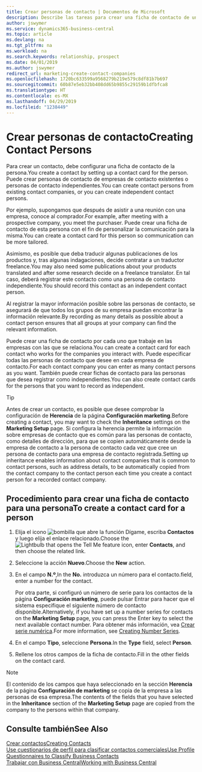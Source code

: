 ```yaml
---
title: Crear personas de contacto | Documentos de Microsoft
description: Describe las tareas para crear una ficha de contacto de una persona, por ejemplo, un cliente potencial o proveedor, lo que ayuda a definir la relación y adaptar la comunicación.
author: jswymer
ms.service: dynamics365-business-central
ms.topic: article
ms.devlang: na
ms.tgt_pltfrm: na
ms.workload: na
ms.search.keywords: relationship, prospect
ms.date: 04/01/2019
ms.author: jswymer
redirect_url: marketing-create-contact-companies
ms.openlocfilehash: 1720bc633599a9568279b219e579c8df81b7b697
ms.sourcegitcommit: 60b87e5eb32bb408dd65b9855c29159b1dfbfca8
ms.translationtype: HT
ms.contentlocale: es-MX
ms.lasthandoff: 04/29/2019
ms.locfileid: "1238449"
---
```

# <a name="creating-contact-persons"></a><span data-ttu-id="35662-103">Crear personas de contacto</span><span class="sxs-lookup"><span data-stu-id="35662-103">Creating Contact Persons</span></span>
<span data-ttu-id="35662-104">Para crear un contacto, debe configurar una ficha de contacto de la persona.</span><span class="sxs-lookup"><span data-stu-id="35662-104">You create a contact by setting up a contact card for the person.</span></span> <span data-ttu-id="35662-105">Puede crear personas de contacto de empresas de contacto existentes o personas de contacto independientes.</span><span class="sxs-lookup"><span data-stu-id="35662-105">You can create contact persons from existing contact companies, or you can create independent contact persons.</span></span>

<span data-ttu-id="35662-106">Por ejemplo, supongamos que después de asistir a una reunión con una empresa, conoce al comprador.</span><span class="sxs-lookup"><span data-stu-id="35662-106">For example, after meeting with a prospective company, you meet the purchaser.</span></span> <span data-ttu-id="35662-107">Puede crear una ficha de contacto de esta persona con el fin de personalizar la comunicación para la misma.</span><span class="sxs-lookup"><span data-stu-id="35662-107">You can create a contact card for this person so communication can be more tailored.</span></span>

<span data-ttu-id="35662-108">Asimismo, es posible que deba traducir algunas publicaciones de los productos y, tras algunas indagaciones, decide contratar a un traductor freelance.</span><span class="sxs-lookup"><span data-stu-id="35662-108">You may also need some publications about your products translated and after some research decide on a freelance translator.</span></span> <span data-ttu-id="35662-109">En tal caso, deberá registrar este contacto como una persona de contacto independiente.</span><span class="sxs-lookup"><span data-stu-id="35662-109">You should record this contact as an independent contact person.</span></span>

<span data-ttu-id="35662-110">Al registrar la mayor información posible sobre las personas de contacto, se asegurará de que todos los grupos de su empresa puedan encontrar la información relevante.</span><span class="sxs-lookup"><span data-stu-id="35662-110">By recording as many details as possible about a contact person ensures that all groups at your company can find the relevant information.</span></span>

<span data-ttu-id="35662-111">Puede crear una ficha de contacto por cada uno que trabaje en las empresas con las que se relaciona.</span><span class="sxs-lookup"><span data-stu-id="35662-111">You can create a contact card for each contact who works for the companies you interact with.</span></span> <span data-ttu-id="35662-112">Puede especificar todas las personas de contacto que desee en cada empresa de contacto.</span><span class="sxs-lookup"><span data-stu-id="35662-112">For each contact company you can enter as many contact persons as you want.</span></span> <span data-ttu-id="35662-113">También puede crear fichas de contacto para las personas que desea registrar como independientes.</span><span class="sxs-lookup"><span data-stu-id="35662-113">You can also create contact cards for the persons that you want to record as independent.</span></span>

> [!TIP]  
>   <span data-ttu-id="35662-114">Antes de crear un contacto, es posible que desee comprobar la configuración de **Herencia** de la página **Configuración marketing**.</span><span class="sxs-lookup"><span data-stu-id="35662-114">Before creating a contact, you may want to check the **Inheritance** settings on the **Marketing Setup** page.</span></span> <span data-ttu-id="35662-115">Si configura la herencia permite la información sobre empresas de contacto que es común para las personas de contacto, como detalles de dirección, para que se copien automáticamente desde la empresa de contacto a la persona de contacto cada vez que cree un persona de contacto para una empresa de contacto registrada.</span><span class="sxs-lookup"><span data-stu-id="35662-115">Setting up inheritance enables information about contact companies that is common to contact persons, such as address details, to be automatically copied from the contact company to the contact person each time you create a contact person for a recorded contact company.</span></span>

## <a name="to-create-a-contact-card-for-a-person"></a><span data-ttu-id="35662-116">Procedimiento para crear una ficha de contacto para una persona</span><span class="sxs-lookup"><span data-stu-id="35662-116">To create a contact card for a person</span></span>
1. <span data-ttu-id="35662-117">Elija el icono ![bombilla que abre la función Dígame](media/ui-search/search_small.png "Dígame que desea hacer"), escriba **Contactos** y luego elija el enlace relacionado.</span><span class="sxs-lookup"><span data-stu-id="35662-117">Choose the ![Lightbulb that opens the Tell Me feature](media/ui-search/search_small.png "Tell me what you want to do") icon, enter **Contacts**, and then choose the related link.</span></span>
2. <span data-ttu-id="35662-118">Seleccione la acción **Nuevo**.</span><span class="sxs-lookup"><span data-stu-id="35662-118">Choose the **New** action.</span></span>
3. <span data-ttu-id="35662-119">En el campo **N.º**,</span><span class="sxs-lookup"><span data-stu-id="35662-119">In the **No.**</span></span> <span data-ttu-id="35662-120">introduzca un número para el contacto.</span><span class="sxs-lookup"><span data-stu-id="35662-120">field, enter a number for the contact.</span></span>

    <span data-ttu-id="35662-121">Por otra parte, si configuró un número de serie para los contactos de la página **Configuración marketing**, puede pulsar Entrar para hacer que el sistema especifique el siguiente número de contacto disponible.</span><span class="sxs-lookup"><span data-stu-id="35662-121">Alternatively, if you have set up a number series for contacts on the **Marketing Setup** page, you can press the Enter key to select the next available contact number.</span></span> <span data-ttu-id="35662-122">Para obtener más información, vea [Crear serie numérica](ui-create-number-series.md).</span><span class="sxs-lookup"><span data-stu-id="35662-122">For more information, see [Creating Number Series](ui-create-number-series.md).</span></span>
4. <span data-ttu-id="35662-123">En el campo **Tipo**, seleccione **Persona**.</span><span class="sxs-lookup"><span data-stu-id="35662-123">In the **Type** field, select **Person**.</span></span>
5. <span data-ttu-id="35662-124">Rellene los otros campos de la ficha de contacto.</span><span class="sxs-lookup"><span data-stu-id="35662-124">Fill in the other fields on the contact card.</span></span>

> [!NOTE]  
>   <span data-ttu-id="35662-125">El contenido de los campos que haya seleccionado en la sección **Herencia** de la página **Configuración de marketing** se copia de la empresa a las personas de esa empresa.</span><span class="sxs-lookup"><span data-stu-id="35662-125">The contents of the fields that you have selected in the **Inheritance** section of the **Marketing Setup** page are copied from the company to the persons within that company.</span></span>

## <a name="see-also"></a><span data-ttu-id="35662-126">Consulte también</span><span class="sxs-lookup"><span data-stu-id="35662-126">See Also</span></span>
[<span data-ttu-id="35662-127">Crear contactos</span><span class="sxs-lookup"><span data-stu-id="35662-127">Creating Contacts</span></span>](marketing-create-contact-companies.md)  
[<span data-ttu-id="35662-128">Use cuestionarios de perfil para clasificar contactos comerciales</span><span class="sxs-lookup"><span data-stu-id="35662-128">Use Profile Questionnaires to Classify Business Contacts</span></span>](marketing-create-contact-profile-questionnaire.md)  
[<span data-ttu-id="35662-129">Trabajar con Business Central</span><span class="sxs-lookup"><span data-stu-id="35662-129">Working with Business Central</span></span>](ui-work-product.md)
